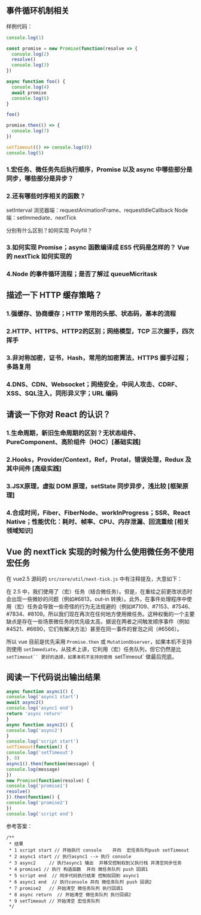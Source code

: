 ## 事件循环机制相关
样例代码：
``` javascript
console.log(1)

const promise = new Promise(function(resolve => {
  console.log(2)
  resolve()
  console.log(3)
})

async function foo() {
  console.log(4)
  await promise
  console.log(6)
}

foo()

promise.then(() => {
  console.log(7)
})

setTimeout(() => console.log(8))
console.log(5)
```

### 1.宏任务、微任务先后执行顺序，Promise 以及 async 中哪些部分是同步，哪些部分是异步？


### 2.还有哪些时序相关的函数？
setInterval
浏览器端：requestAnimationFrame、requestIdleCallback
Node 端：setImmediate、nextTick

分别有什么区别？如何实现 Polyfill？


### 3.如何实现 Promise；async 函数编译成 ES5 代码是怎样的？ Vue 的 nextTick 如何实现的



### 4.Node 的事件循环流程；是否了解过 queueMicritask



## 描述一下 HTTP 缓存策略？
### 1.强缓存、协商缓存；HTTP 常用的头部、状态码，基本的流程

### 2.HTTP、HTTPS、HTTP2的区别；网络模型，TCP 三次握手，四次挥手

### 3.非对称加密，证书，Hash，常用的加密算法，HTTPS 握手过程；多路复用

### 4.DNS、CDN、Websocket；网络安全，中间人攻击、CDRF、XSS、SQL注入，同形异义字；URL 编码


## 请谈一下你对 React 的认识？
### 1.生命周期，新旧生命周期的区别？无状态组件、 PureComponent、高阶组件（HOC）[基础实践]

### 2.Hooks，Provider/Context，Ref，Protal，错误处理，Redux 及其中间件 [高级实践]

### 3.JSX原理，虚拟 DOM 原理，setState 同步异步，浅比较 [框架原理]


### 4.合成时间，Fiber、FiberNode、workInProgress；SSR、React Native；性能优化：耗时、帧率、CPU、内存泄漏、回流重绘 [相关领域知识]

## Vue 的 nextTick 实现的时候为什么使用微任务不使用宏任务
在 vue2.5 源码的 `src/core/util/next-tick.js` 中有注释提及，大意如下：

在 2.5 中，我们使用了（宏）任务（结合微任务）。但是，在重绘之前更改状态时会出现一些微妙的问题（例如#6813，out-in 转换）。此外，在事件处理程序中使用（宏）任务会导致一些奇怪的行为无法规避的（例如#7109、#7153、#7546、#7834、#8109。所以我们现在再次在任何地方使用微任务。这种权衡的一个主要缺点是存在一些场景微任务的优先级太高，据说在两者之间触发顺序事件（例如#4521、#6690，它们有解决方法）甚至在同一事件的冒泡之间（#6566）。

所以 vue 目前是优先采用 `Promise.then` 或 `MutationObserver`，如果本机不支持则使用 `setImmediate`，从技术上讲，它利用（宏）任务队列，但它仍然是比 `setTimeout`` 更好的选择，如果本机不支持则使用 `setTimeout` 做最后兜底。

## 阅读一下代码说出输出结果
```javascript
async function async1() {
console.log('async1 start')
await async2()
console.log('async1 end')
return 'async return'
}
async function async2() {
console.log('async2')
}
console.log('script start')
setTimeout(function() {
console.log('setTimeout')
}, 0)
async1().then(function(message) {
console.log(message)
})
new Promise(function(resolve) {
console.log('promise1')
resolve()
}).then(function() {
console.log('promise2')
})
console.log('script end')
```

参考答案：
```
/**
 * 结果
 * 1 script start // 开始执行 console    并向  宏任务队列push setTimeout
 * 2 async1 start // 执行async1 --> 执行 console
 * 3 async2     // 执行async1 输出  并移交控制权到父执行栈 并清空同步任务
 * 4 promise1 // 执行 构造函数  并向 微任务队列 push 回调1
 * 5 script end  // 同步代码执行结束 控制权回到 async1
 * 6 async1 end  // 执行console 并向 微任务队列 push 回调2
 * 7 promise2   // 开始清空 微任务队列 执行回调1
 * 8 async return  // 开始清空 微任务队列 执行回调2
 * 9 setTimeout // 开始清空 宏任务队列
 */
```
